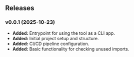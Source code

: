 ## Releases

### v0.0.1 (2025-10-23)

- **Added:** Entrypoint for using the tool as a CLI app.
- **Added:** Initial project setup and structure.
- **Added:** CI/CD pipeline configuration.
- **Added:** Basic functionality for checking unused imports.
